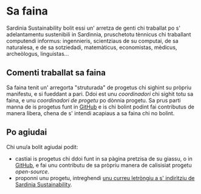 Sa faina
========

Sardinia Sustainability bolit essi un' arretza de genti chi traballat po s'
adelantamentu sustenìbili in Sardìnnia, pruschetotu tènnicus chi traballant
computendi informus: ingennieris, scientziaus de su computai, de sa naturalesa,
e de sa sotziedadi, matemàticus, economistas, mèdicus, archeòlogus,
linguistas...

Comenti traballat sa faina
--------------------------

Sa faina tenit un' arregorta "struturada" de progetus chi sighint su pròpriu
manifestu, e si fueddant a pari. Ddoi est unu *coordinadori* chi sighit totu sa
faina, e unu *coordinadori de progetu* po dònnia progetu. Sa prus parti manna de
is progetus funt in [GitHub](https://github.com/sardiniasustainability) e is chi
bolint podint fai contributus de manera lìbera, chena de s' intendi acapiaus a
sa faina chi no bolint. 

Po agiudai
----------

Chi unu/a bolit agiudai podit:
* castiai is progetus chi ddoi funt in sa pàgina pretzisa de su giassu, o in
  [GitHub](https://github.com/sardiniasustainability), e fai unu contributu de
  sa pròpriu manera de calisisiat progetu *open-source*.
* proponni unu progetu, intreghendi [unu curreu letròngiu a s' indirìtziu de
  Sardinia Sustainability](mailto:sardiniasustainability@mail.com).